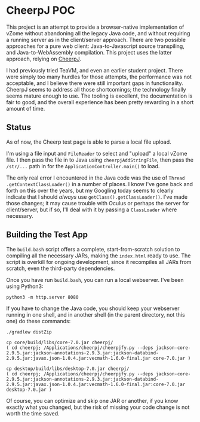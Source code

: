 # CheerpJ POC

This project is an attempt to provide a browser-native implementation of vZome without abandoning all the legacy Java code, and without requiring a running server as in the client/server approach.  There are two possible approaches for a pure web client: Java-to-Javascript source transpiling, and Java-to-WebAssembly compilation.  This project uses the latter approach, relying on [CheerpJ](https://www.leaningtech.com/pages/cheerpj.html).

I had previously tried TeaVM, and even an earlier student project.  There were simply too many hurdles for those attempts, the performance was not acceptable, and I believe there were still important gaps in functionality.  CheerpJ seems to address all those shortcomings; the technology finally seems mature enough to use.  The tooling is excellent, the documentation is fair to good, and the overall experience has been pretty rewarding in a short amount of time.

## Status

As of now, the Cheerp test page is able to parse a local file upload.

I'm using a file input and `FileReader` to select and "upload" a local
vZome file.  I then pass the file in to Java using `cheerpjAddStringFile`,
then pass the `/str/...` path in for the `ApplicationController.main()` to
load.

The only real error I encountered in the Java code was the use of `Thread
.getContextClassLoader()` in a number of places.  I know I've gone back
and forth on this over the years, but my Googling today seems to clearly
indicate that I should *always* use `getClass().getClassLoader()`.  I've
made those changes; it may cause trouble with Oculus or perhaps the server
for client/server, but if so, I'll deal with it by passing a `ClassLoader`
where necessary.

## Building the Test App

The `build.bash` script offers a complete, start-from-scratch solution to compiling all the necessary JARs, making the `index.html` ready to use.  The script is overkill for ongoing development, since it recompiles all JARs from scratch, even the third-party dependencies.

Once you have run `build.bash`, you can run a local webserver.  I've been using Python3:

	python3 -m http.server 8080

If you have to change the Java code, you should keep your webserver running in one shell, and in another shell (in the parent directory, not this one) do these commands:
	
	./gradlew distZip

	cp core/build/libs/core-7.0.jar cheerpj/
	( cd cheerpj; /Applications/cheerpj/cheerpjfy.py --deps jackson-core-2.9.5.jar:jackson-annotations-2.9.3.jar:jackson-databind-2.9.5.jar:javax.json-1.0.4.jar:vecmath-1.6.0-final.jar core-7.0.jar )

	cp desktop/build/libs/desktop-7.0.jar cheerpj/
	( cd cheerpj; /Applications/cheerpj/cheerpjfy.py --deps jackson-core-2.9.5.jar:jackson-annotations-2.9.3.jar:jackson-databind-2.9.5.jar:javax.json-1.0.4.jar:vecmath-1.6.0-final.jar:core-7.0.jar  desktop-7.0.jar )

Of course, you can optimize and skip one JAR or another, if you know exactly what you changed, but the risk of missing your code change is not worth the time saved.

